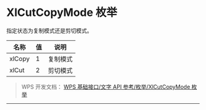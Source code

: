 # XlCutCopyMode 枚举

指定状态为复制模式还是剪切模式。

| 名称   | 值  | 说明     |
|--------|-----|----------|
| xlCopy | 1   | 复制模式 |
| xlCut  | 2   | 剪切模式 |

> WPS 开发文档： [WPS 基础接口/文字 API 参考/枚举/XlCutCopyMode 枚举](https://qn.cache.wpscdn.cn/encs/doc/office_v19/topics/WPS%20%E5%9F%BA%E7%A1%80%E6%8E%A5%E5%8F%A3/%E6%96%87%E5%AD%97%20API%20%E5%8F%82%E8%80%83/%E6%9E%9A%E4%B8%BE/XlCutCopyMode%20%E6%9E%9A%E4%B8%BE.html)

------------------------------------------------------------------------
